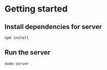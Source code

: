 # Getting started

## Install dependencies for server
`npm install`

## Run the server
`node server`